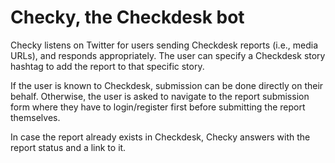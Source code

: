 Checky, the Checkdesk bot
=========================

Checky listens on Twitter for users sending Checkdesk reports (i.e., media URLs), and responds appropriately. The user can specify a Checkdesk story hashtag to add the report to that specific story.

If the user is known to Checkdesk, submission can be done directly on their behalf. Otherwise, the user is asked to navigate to the report submission form where they have to login/register first before submitting the report themselves.

In case the report already exists in Checkdesk, Checky answers with the report status and a link to it.
